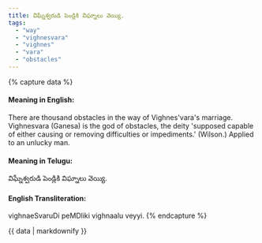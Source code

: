 ```yaml
---
title: విఘ్నేశ్వరుడి పెండ్లికి విఘ్నాలు వెయ్యి.
tags:
  - "way"
  - "vighnesvara"
  - "vighnes"
  - "vara"
  - "obstacles"
---
```


{% capture data %}
#### Meaning in English:
There are thousand obstacles in the way of Vighnes'vara's marriage.
Vighnesvara (Ganesa) is the god of obstacles, the deity 'supposed capable of either causing or removing difficulties or impediments.' (Wilson.)
Applied to an unlucky man.

#### Meaning in Telugu:
విఘ్నేశ్వరుడి పెండ్లికి విఘ్నాలు వెయ్యి.

#### English Transliteration:
vighnaeSvaruDi peMDliki vighnaalu veyyi.
{% endcapture %}

<div class="notice">{{ data | markdownify }}</div>

